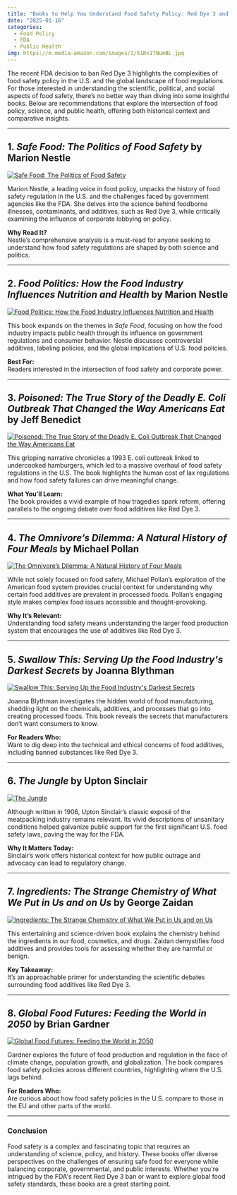 ```yaml
---
title: "Books to Help You Understand Food Safety Policy: Red Dye 3 and Beyond"
date: "2025-01-16"
categories:
  - Food Policy
  - FDA
  - Public Health
img: https://m.media-amazon.com/images/I/51Rx1TNumBL.jpg
---
```


The recent FDA decision to ban Red Dye 3 highlights the complexities of food safety policy in the U.S. and the global landscape of food regulations. For those interested in understanding the scientific, political, and social aspects of food safety, there’s no better way than diving into some insightful books. Below are recommendations that explore the intersection of food policy, science, and public health, offering both historical context and comparative insights.

---

## **1. *Safe Food: The Politics of Food Safety* by Marion Nestle**
[![Safe Food: The Politics of Food Safety](https://m.media-amazon.com/images/I/51Rx1TNumBL.jpg)](https://amzn.to/4akawuS)

Marion Nestle, a leading voice in food policy, unpacks the history of food safety regulation in the U.S. and the challenges faced by government agencies like the FDA. She delves into the science behind foodborne illnesses, contaminants, and additives, such as Red Dye 3, while critically examining the influence of corporate lobbying on policy.

**Why Read It?**  
Nestle’s comprehensive analysis is a must-read for anyone seeking to understand how food safety regulations are shaped by both science and politics.

---

## **2. *Food Politics: How the Food Industry Influences Nutrition and Health* by Marion Nestle**
[![Food Politics: How the Food Industry Influences Nutrition and Health](https://m.media-amazon.com/images/I/61fJg2mP6HL._SY522_.jpg)](https://amzn.to/3PBmkzl)

This book expands on the themes in *Safe Food*, focusing on how the food industry impacts public health through its influence on government regulations and consumer behavior. Nestle discusses controversial additives, labeling policies, and the global implications of U.S. food policies.

**Best For:**  
Readers interested in the intersection of food safety and corporate power.

---

## **3. *Poisoned: The True Story of the Deadly E. Coli Outbreak That Changed the Way Americans Eat* by Jeff Benedict**
[![Poisoned: The True Story of the Deadly E. Coli Outbreak That Changed the Way Americans Eat](https://m.media-amazon.com/images/I/412BXHz2z4L._SY445_SX342_PQ1_.jpg)](https://amzn.to/40r0OlY)

This gripping narrative chronicles a 1993 E. coli outbreak linked to undercooked hamburgers, which led to a massive overhaul of food safety regulations in the U.S. The book highlights the human cost of lax regulations and how food safety failures can drive meaningful change.

**What You’ll Learn:**  
The book provides a vivid example of how tragedies spark reform, offering parallels to the ongoing debate over food additives like Red Dye 3.

---

## **4. *The Omnivore’s Dilemma: A Natural History of Four Meals* by Michael Pollan**
[![The Omnivore’s Dilemma: A Natural History of Four Meals](https://m.media-amazon.com/images/I/418P-xMLx6L._SY445_SX342_PQ1_.jpg)](https://amzn.to/4asPt9y)

While not solely focused on food safety, Michael Pollan’s exploration of the American food system provides crucial context for understanding why certain food additives are prevalent in processed foods. Pollan’s engaging style makes complex food issues accessible and thought-provoking.

**Why It’s Relevant:**  
Understanding food safety means understanding the larger food production system that encourages the use of additives like Red Dye 3.

---

## **5. *Swallow This: Serving Up the Food Industry's Darkest Secrets* by Joanna Blythman**
[![Swallow This: Serving Up the Food Industry's Darkest Secrets](https://m.media-amazon.com/images/I/41PEdNN19ZL._SY445_SX342_PQ1_.jpg)](https://amzn.to/4gVOGAp)

Joanna Blythman investigates the hidden world of food manufacturing, shedding light on the chemicals, additives, and processes that go into creating processed foods. This book reveals the secrets that manufacturers don’t want consumers to know.

**For Readers Who:**  
Want to dig deep into the technical and ethical concerns of food additives, including banned substances like Red Dye 3.

---

## **6. *The Jungle* by Upton Sinclair**
[![The Jungle](https://m.media-amazon.com/images/I/51FjqzgbHoL._SY522_.jpg)](https://amzn.to/40yRIVp)

Although written in 1906, Upton Sinclair’s classic exposé of the meatpacking industry remains relevant. Its vivid descriptions of unsanitary conditions helped galvanize public support for the first significant U.S. food safety laws, paving the way for the FDA.

**Why It Matters Today:**  
Sinclair’s work offers historical context for how public outrage and advocacy can lead to regulatory change.

---

## **7. *Ingredients: The Strange Chemistry of What We Put in Us and on Us* by George Zaidan**
[![Ingredients: The Strange Chemistry of What We Put in Us and on Us](https://m.media-amazon.com/images/I/5156oEGV3mL._SY445_SX342_PQ1_.jpg)](https://amzn.to/3Ca3HiS)

This entertaining and science-driven book explains the chemistry behind the ingredients in our food, cosmetics, and drugs. Zaidan demystifies food additives and provides tools for assessing whether they are harmful or benign.

**Key Takeaway:**  
It’s an approachable primer for understanding the scientific debates surrounding food additives like Red Dye 3.

---

## **8. *Global Food Futures: Feeding the World in 2050* by Brian Gardner**
[![Global Food Futures: Feeding the World in 2050](https://m.media-amazon.com/images/I/91hGcyblcES._SY522_.jpg)](https://amzn.to/3Wpggxt)

Gardner explores the future of food production and regulation in the face of climate change, population growth, and globalization. The book compares food safety policies across different countries, highlighting where the U.S. lags behind.

**For Readers Who:**  
Are curious about how food safety policies in the U.S. compare to those in the EU and other parts of the world.

---

### **Conclusion**

Food safety is a complex and fascinating topic that requires an understanding of science, policy, and history. These books offer diverse perspectives on the challenges of ensuring safe food for everyone while balancing corporate, governmental, and public interests. Whether you're intrigued by the FDA's recent Red Dye 3 ban or want to explore global food safety standards, these books are a great starting point.

